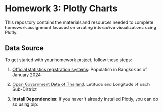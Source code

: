 # Homework 3: Plotly Charts

This repository contains the materials and resources needed to complete homework assignment focused on creating interactive visualizations using Plotly. 

## Data Source

To get started with your homework project, follow these steps:
1. [Official statistics registration systems](https://stat.bora.dopa.go.th/stat/statnew/statMONTH/statmonth/#/displayData): Population in Bangkok as of January 2024 
1. [Open Government Data of Thailand](https://data.go.th/dataset/item_c6d42e1b-3219-47e1-b6b7-dfe914f27910): Latitude and Longitude of each Sub-District

2. **Install Dependencies**: If you haven't already installed Plotly, you can do so using pip:

